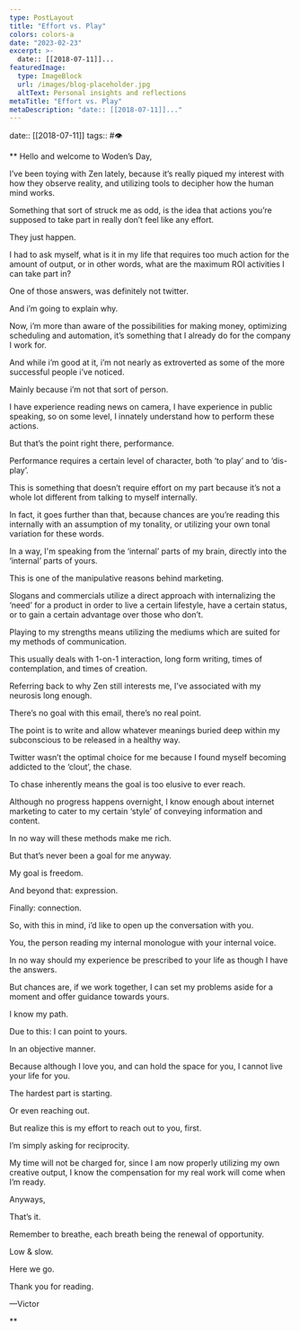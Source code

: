 ```yaml
---
type: PostLayout
title: "Effort vs. Play"
colors: colors-a
date: "2023-02-23"
excerpt: >-
  date:: [[2018-07-11]]...
featuredImage:
  type: ImageBlock
  url: /images/blog-placeholder.jpg
  altText: Personal insights and reflections
metaTitle: "Effort vs. Play"
metaDescription: "date:: [[2018-07-11]]..."
---
```

date:: [[2018-07-11]]
tags:: #👁

**
Hello and welcome to Woden’s Day,

I’ve been toying with Zen lately, because it’s really piqued my interest with how they observe reality, and utilizing tools to decipher how the human mind works.

Something that sort of struck me as odd, is the idea that actions you’re supposed to take part in really don’t feel like any effort.

They just happen.

I had to ask myself, what is it in my life that requires too much action for the amount of output, or in other words, what are the maximum ROI activities I can take part in?

One of those answers, was definitely not twitter.

And i’m going to explain why.

Now, i’m more than aware of the possibilities for making money, optimizing scheduling and automation, it’s something that I already do for the company I work for.

And while i’m good at it, i’m not nearly as extroverted as some of the more successful people i’ve noticed.

Mainly because i’m not that sort of person.

I have experience reading news on camera, I have experience in public speaking, so on some level, I innately understand how to perform these actions.

But that’s the point right there, performance.

Performance requires a certain level of character, both ‘to play’ and to ‘dis-play’.

This is something that doesn’t require effort on my part because it’s not a whole lot different from talking to myself internally.

In fact, it goes further than that, because chances are you’re reading this internally with an assumption of my tonality, or utilizing your own tonal variation for these words.

In a way, I'm speaking from the ‘internal’ parts of my brain, directly into the ‘internal’ parts of yours.

This is one of the manipulative reasons behind marketing.

Slogans and commercials utilize a direct approach with internalizing the ‘need’ for a product in order to live a certain lifestyle, have a certain status, or to gain a certain advantage over those who don’t.

Playing to my strengths means utilizing the mediums which are suited for my methods of communication.

This usually deals with 1-on-1 interaction, long form writing, times of contemplation, and times of creation.

Referring back to why Zen still interests me, I’ve associated with my neurosis long enough.

There’s no goal with this email, there’s no real point.

The point is to write and allow whatever meanings buried deep within my subconscious to be released in a healthy way.

Twitter wasn’t the optimal choice for me because I found myself becoming addicted to the ‘clout’, the chase.

To chase inherently means the goal is too elusive to ever reach.

Although no progress happens overnight, I know enough about internet marketing to cater to my certain ‘style’ of conveying information and content.

In no way will these methods make me rich.

But that’s never been a goal for me anyway.

My goal is freedom.

And beyond that: expression.

Finally: connection.

So, with this in mind, i’d like to open up the conversation with you.

You, the person reading my internal monologue with your internal voice.

In no way should my experience be prescribed to your life as though I have the answers.

But chances are, if we work together, I can set my problems aside for a moment and offer guidance towards yours.

I know my path.

Due to this: I can point to yours.

In an objective manner.

Because although I love you, and can hold the space for you, I cannot live your life for you.

The hardest part is starting.

Or even reaching out.

But realize this is my effort to reach out to you, first.

I’m simply asking for reciprocity.

My time will not be charged for, since I am now properly utilizing my own creative output, I know the compensation for my real work will come when I’m ready.

Anyways,

That’s it.

Remember to breathe, each breath being the renewal of opportunity.

Low & slow.

Here we go.

Thank you for reading.

—Victor

**